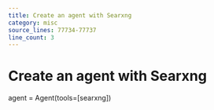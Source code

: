 ```yaml
---
title: Create an agent with Searxng
category: misc
source_lines: 77734-77737
line_count: 3
---
```


# Create an agent with Searxng
agent = Agent(tools=[searxng])

